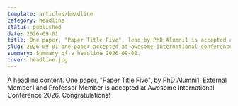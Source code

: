 ```yaml
---
template: articles/headline
category: headline
status: published
date: 2026-09-01
title: One paper, "Paper Title Five", lead by PhD Alumni1 is accepted at Awesome International Conference 2026.
slug: 2026-09-01-one-paper-accepted-at-awesome-international-conference-2026
summary: Summary of a headline 2026-09-01.
cover: headline.jpg
---
```


A headline content. One paper, "Paper Title Five", by PhD Alumni1, External Member1 and Professor Member is accepted at Awesome International Conference 2026. Congratulations!
